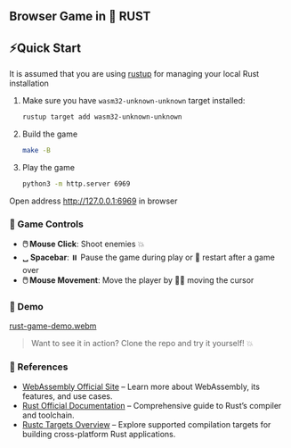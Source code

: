 ## Browser Game in 🦀 RUST

## ⚡Quick Start
It is assumed that you are using [rustup](https://rustup.rs/) for managing your local Rust installation

1. Make sure you have `wasm32-unknown-unknown` target installed:
    ```bash
    rustup target add wasm32-unknown-unknown
    ```
2. Build the game
    ```bash
    make -B
    ```
3.  Play the game
    ```bash
    python3 -m http.server 6969
    ```

Open address http://127.0.0.1:6969 in browser

### 🎯 Game Controls
- **🖱️ Mouse Click**: Shoot enemies 💥
- **␣ Spacebar**: ⏸️ Pause the game during play or 🔄 restart after a game over  
- **🖱️ Mouse Movement**: Move the player by 🚶‍♂️ moving the cursor  

### 🎥 Demo
[rust-game-demo.webm](https://github.com/user-attachments/assets/f27fb21c-72a9-425c-ac87-67a126f564fe)

> Want to see it in action? Clone the repo and try it yourself! 💥

### 🔗 References

- [WebAssembly Official Site](https://webassembly.org/) – Learn more about WebAssembly, its features, and use cases.  
- [Rust Official Documentation](https://doc.rust-lang.org/rustc/) – Comprehensive guide to Rust’s compiler and toolchain.  
- [Rustc Targets Overview](https://doc.rust-lang.org/rustc/targets/index.html) – Explore supported compilation targets for building cross-platform Rust applications.  
